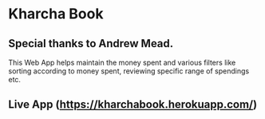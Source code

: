 # Kharcha Book

## Special thanks to Andrew Mead.
This Web App helps maintain the money spent and various filters like sorting according to money spent, reviewing specific range of spendings etc.

## Live App (https://kharchabook.herokuapp.com/)
